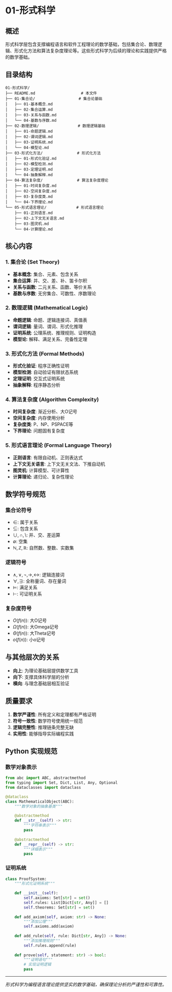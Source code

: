 # 01-形式科学

## 概述

形式科学层包含支撑编程语言和软件工程理论的数学基础，包括集合论、数理逻辑、形式化方法和算法复杂度理论等。这些形式科学为后续的理论和实践提供严格的数学基础。

## 目录结构

```
01-形式科学/
├── README.md                    # 本文件
├── 01-集合论/                   # 集合论基础
│   ├── 01-基本概念.md
│   ├── 02-集合运算.md
│   ├── 03-关系与函数.md
│   └── 04-基数与序数.md
├── 02-数理逻辑/                 # 数理逻辑基础
│   ├── 01-命题逻辑.md
│   ├── 02-谓词逻辑.md
│   ├── 03-证明系统.md
│   └── 04-模型论.md
├── 03-形式化方法/               # 形式化方法
│   ├── 01-形式化验证.md
│   ├── 02-模型检测.md
│   ├── 03-定理证明.md
│   └── 04-抽象解释.md
├── 04-算法复杂度/               # 算法复杂度理论
│   ├── 01-时间复杂度.md
│   ├── 02-空间复杂度.md
│   ├── 03-复杂度类.md
│   └── 04-下界理论.md
└── 05-形式语言理论/             # 形式语言理论
    ├── 01-正则语言.md
    ├── 02-上下文无关语言.md
    ├── 03-图灵机.md
    └── 04-计算理论.md
```

## 核心内容

### 1. 集合论 (Set Theory)

- **基本概念**: 集合、元素、包含关系
- **集合运算**: 并、交、差、补、笛卡尔积
- **关系与函数**: 二元关系、函数、等价关系
- **基数与序数**: 无穷集合、可数性、序数理论

### 2. 数理逻辑 (Mathematical Logic)

- **命题逻辑**: 命题、逻辑连接词、真值表
- **谓词逻辑**: 量词、谓词、形式化推理
- **证明系统**: 公理系统、推理规则、证明构造
- **模型论**: 解释、满足关系、完备性定理

### 3. 形式化方法 (Formal Methods)

- **形式化验证**: 程序正确性证明
- **模型检测**: 自动验证有限状态系统
- **定理证明**: 交互式证明系统
- **抽象解释**: 程序静态分析

### 4. 算法复杂度 (Algorithm Complexity)

- **时间复杂度**: 渐近分析、大O记号
- **空间复杂度**: 内存使用分析
- **复杂度类**: P、NP、PSPACE等
- **下界理论**: 问题固有复杂度

### 5. 形式语言理论 (Formal Language Theory)

- **正则语言**: 有限自动机、正则表达式
- **上下文无关语言**: 上下文无关文法、下推自动机
- **图灵机**: 计算模型、可计算性
- **计算理论**: 递归论、复杂性理论

## 数学符号规范

### 集合论符号

- $\in$: 属于关系
- $\subseteq$: 包含关系
- $\cup, \cap, \setminus$: 并、交、差运算
- $\emptyset$: 空集
- $\mathbb{N}, \mathbb{Z}, \mathbb{R}$: 自然数、整数、实数集

### 逻辑符号

- $\land, \lor, \neg, \rightarrow, \leftrightarrow$: 逻辑连接词
- $\forall, \exists$: 全称量词、存在量词
- $\models$: 满足关系
- $\vdash$: 可证明关系

### 复杂度符号

- $O(f(n))$: 大O记号
- $\Omega(f(n))$: 大Omega记号
- $\Theta(f(n))$: 大Theta记号
- $o(f(n))$: 小o记号

## 与其他层次的关系

- **向上**: 为理论基础层提供数学工具
- **向下**: 支撑具体科学层的分析
- **横向**: 与理念基础层相互验证

## 质量要求

1. **数学严谨性**: 所有定义和定理都有严格证明
2. **符号一致性**: 数学符号使用统一规范
3. **逻辑完整性**: 推理链条完整无缺
4. **实用性**: 能够指导实际编程实践

## Python 实现规范

### 数学对象表示

```python
from abc import ABC, abstractmethod
from typing import Set, Dict, List, Any, Optional
from dataclasses import dataclass

@dataclass
class MathematicalObject(ABC):
    """数学对象的抽象基类"""
    
    @abstractmethod
    def __str__(self) -> str:
        """字符串表示"""
        pass
    
    @abstractmethod
    def __repr__(self) -> str:
        """详细表示"""
        pass
```

### 证明系统

```python
class ProofSystem:
    """形式化证明系统"""
    
    def __init__(self):
        self.axioms: Set[str] = set()
        self.rules: List[Dict[str, Any]] = []
        self.theorems: Set[str] = set()
    
    def add_axiom(self, axiom: str) -> None:
        """添加公理"""
        self.axioms.add(axiom)
    
    def add_rule(self, rule: Dict[str, Any]) -> None:
        """添加推理规则"""
        self.rules.append(rule)
    
    def prove(self, statement: str) -> bool:
        """证明语句"""
        # 实现证明逻辑
        pass
```

---

*形式科学为编程语言理论提供坚实的数学基础，确保理论分析的严谨性和可靠性。*
